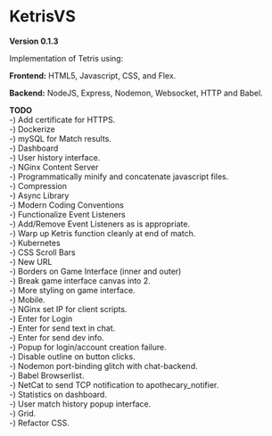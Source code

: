 # KetrisVS
**Version 0.1.3**

Implementation of Tetris using:

**Frontend:**  HTML5, Javascript, CSS, and Flex.

**Backend:** NodeJS, Express, Nodemon, Websocket, HTTP and Babel.


**TODO**  
-) Add certificate for HTTPS.  
-) Dockerize  
-) mySQL for Match results.  
-) Dashboard  
-) User history interface.  
-) NGinx Content Server  
-) Programmatically minify and concatenate javascript files.  
-) Compression  
-) Async Library  
-) Modern Coding Conventions  
-) Functionalize Event Listeners  
-) Add/Remove Event Listeners as is appropriate.  
-) Warp up Ketris function cleanly at end of match.  
-) Kubernetes  
-) CSS Scroll Bars  
-) New URL  
-) Borders on Game Interface (inner and outer)  
-) Break game interface canvas into 2.  
-) More styling on game interface.  
-) Mobile.  
-) NGinx set IP for client scripts.  
-) Enter for Login  
-) Enter for send text in chat.  
-) Enter for send dev info.  
-) Popup for login/account creation failure.  
-) Disable outline on button clicks.  
-) Nodemon port-binding glitch with chat-backend.  
-) Babel Browserlist.  
-) NetCat to send TCP notification to apothecary_notifier.  
-) Statistics on dashboard.  
-) User match history popup interface.  
-) Grid.  
-) Refactor CSS.  

